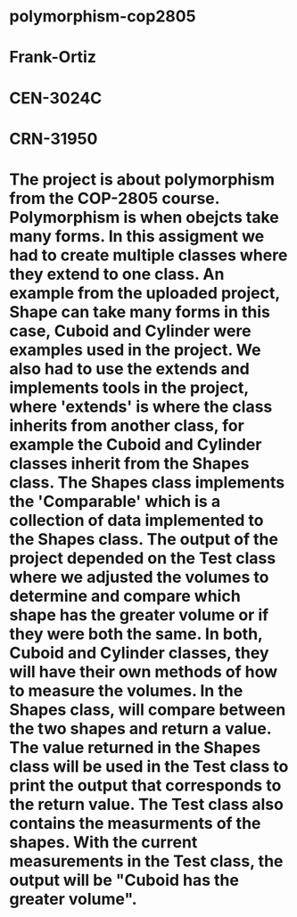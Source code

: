# polymorphism-cop2805
# Frank-Ortiz
# CEN-3024C
# CRN-31950
# The project is about polymorphism from the COP-2805 course. Polymorphism is when obejcts take many forms. In this assigment we had to create multiple classes where they extend to one class. An example from the uploaded project, Shape can take many forms in this case, Cuboid and Cylinder were examples used in the project. We also had to use the extends and implements tools in the project, where 'extends' is where the class inherits from another class, for example the Cuboid and Cylinder classes inherit from the Shapes class. The Shapes class implements the 'Comparable' which is a collection of data implemented to the Shapes class. The output of the project depended on the Test class where we adjusted the volumes to determine and compare which shape has the greater volume or if they were both the same. In both, Cuboid and Cylinder classes, they will have their own methods of how to measure the volumes. In the Shapes class, will compare between the two shapes and return a value. The value returned in the Shapes class will be used in the Test class to print the output that corresponds to the return value. The Test class also contains the measurments of the shapes. With the current measurements in the Test class, the output will be "Cuboid has the greater volume". 

